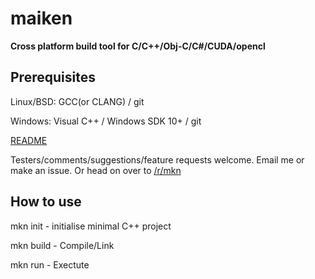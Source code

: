 # maiken

**Cross platform build tool for C/C++/Obj-C/C#/CUDA/opencl** 

## Prerequisites
  Linux/BSD: GCC(or CLANG) / git
  
  Windows:   Visual C++ / Windows SDK 10+ / git

[README](https://raw.githubusercontent.com/Dekken/maiken/master/README.noformat)

Testers/comments/suggestions/feature requests welcome. Email me or make an issue. Or head on over to [/r/mkn](http://reddit.com/r/mkn)


## How to use

mkn init      - initialise minimal C++ project

mkn build     - Compile/Link

mkn run       - Exectute

